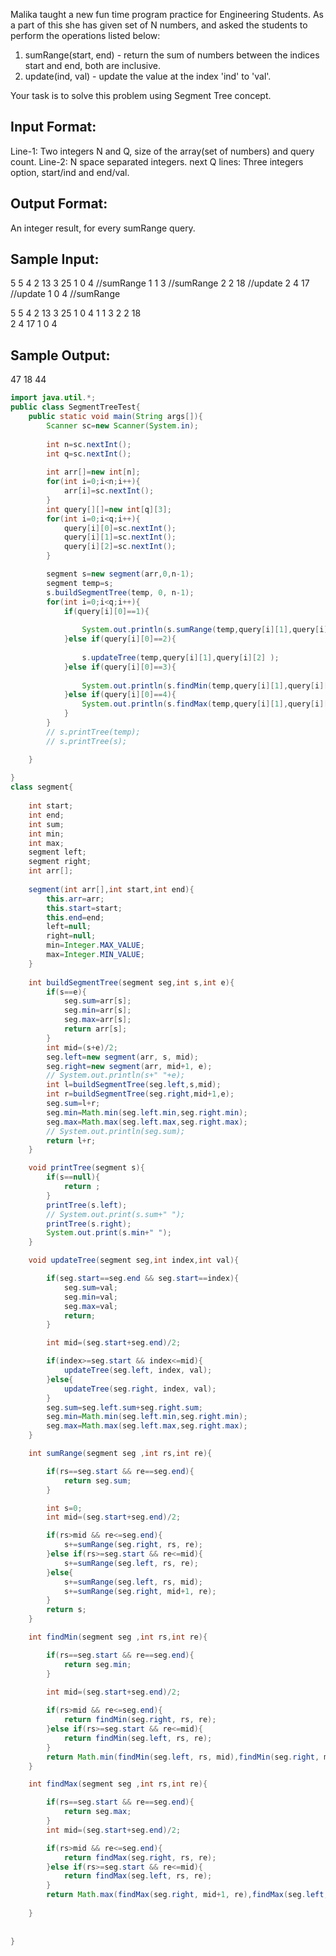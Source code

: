 Malika taught a new fun time program practice for Engineering Students.
As a part of this she has given set of N numbers, and asked the students 
to perform the operations listed below:
1. sumRange(start, end) - return the sum of numbers between the indices start and end, both are inclusive.
2. update(ind, val) - update the value at the index 'ind' to 'val'.

Your task is to solve this problem using Segment Tree concept.

Input Format:
-------------
Line-1: Two integers N and Q, size of the array(set of numbers) and query count.
Line-2: N space separated integers.
next Q lines: Three integers option, start/ind and end/val.

Output Format:
--------------
An integer result, for every sumRange query.


Sample Input:
-------------
5 5
4 2 13 3 25
1 0 4		//sumRange
1 1 3		//sumRange
2 2 18	//update
2 4 17	//update
1 0 4		//sumRange

5 5
4 2 13 3 25
1 0 4
1 1 3
2 2 18	
2 4 17
1 0 4	

Sample Output:
--------------
47
18
44

```java
import java.util.*;
public class SegmentTreeTest{
    public static void main(String args[]){
        Scanner sc=new Scanner(System.in);
        
        int n=sc.nextInt();
        int q=sc.nextInt();
        
        int arr[]=new int[n];
        for(int i=0;i<n;i++){
            arr[i]=sc.nextInt();
        }
        int query[][]=new int[q][3];
        for(int i=0;i<q;i++){
            query[i][0]=sc.nextInt();
            query[i][1]=sc.nextInt();
            query[i][2]=sc.nextInt();
        }

        segment s=new segment(arr,0,n-1);
        segment temp=s;
        s.buildSegmentTree(temp, 0, n-1);
        for(int i=0;i<q;i++){
            if(query[i][0]==1){
                
                System.out.println(s.sumRange(temp,query[i][1],query[i][2] ));
            }else if(query[i][0]==2){
                
                s.updateTree(temp,query[i][1],query[i][2] );
            }else if(query[i][0]==3){
                
                System.out.println(s.findMin(temp,query[i][1],query[i][2] ));
            }else if(query[i][0]==4){
                System.out.println(s.findMax(temp,query[i][1],query[i][2] ));
            }
        }
        // s.printTree(temp);
        // s.printTree(s);

    }
    
}
class segment{
    
    int start;
    int end;
    int sum;
    int min;
    int max;
    segment left;
    segment right;
    int arr[];
    
    segment(int arr[],int start,int end){
        this.arr=arr;
        this.start=start;
        this.end=end;
        left=null;
        right=null;
        min=Integer.MAX_VALUE;
        max=Integer.MIN_VALUE;
    }
    
    int buildSegmentTree(segment seg,int s,int e){
        if(s==e){
            seg.sum=arr[s];
            seg.min=arr[s];
            seg.max=arr[s];
            return arr[s];
        }
        int mid=(s+e)/2;
        seg.left=new segment(arr, s, mid);
        seg.right=new segment(arr, mid+1, e); 
        // System.out.println(s+" "+e);
        int l=buildSegmentTree(seg.left,s,mid);
        int r=buildSegmentTree(seg.right,mid+1,e);
        seg.sum=l+r;
        seg.min=Math.min(seg.left.min,seg.right.min);
        seg.max=Math.max(seg.left.max,seg.right.max);
        // System.out.println(seg.sum);
        return l+r;
    }

    void printTree(segment s){
        if(s==null){
            return ;
        }
        printTree(s.left);
        // System.out.print(s.sum+" ");
        printTree(s.right);
        System.out.print(s.min+" ");
    }

    void updateTree(segment seg,int index,int val){

        if(seg.start==seg.end && seg.start==index){
            seg.sum=val;
            seg.min=val;
            seg.max=val;
            return;
        }

        int mid=(seg.start+seg.end)/2;

        if(index>=seg.start && index<=mid){
            updateTree(seg.left, index, val);
        }else{
            updateTree(seg.right, index, val);
        }
        seg.sum=seg.left.sum+seg.right.sum;
        seg.min=Math.min(seg.left.min,seg.right.min);
        seg.max=Math.max(seg.left.max,seg.right.max);
    }

    int sumRange(segment seg ,int rs,int re){

        if(rs==seg.start && re==seg.end){
            return seg.sum;
        }

        int s=0;
        int mid=(seg.start+seg.end)/2;

        if(rs>mid && re<=seg.end){
            s+=sumRange(seg.right, rs, re);
        }else if(rs>=seg.start && re<=mid){
            s+=sumRange(seg.left, rs, re);
        }else{
            s+=sumRange(seg.left, rs, mid);
            s+=sumRange(seg.right, mid+1, re);
        }
        return s;
    }

    int findMin(segment seg ,int rs,int re){

        if(rs==seg.start && re==seg.end){
            return seg.min;
        }
        
        int mid=(seg.start+seg.end)/2;

        if(rs>mid && re<=seg.end){
            return findMin(seg.right, rs, re);
        }else if(rs>=seg.start && re<=mid){
            return findMin(seg.left, rs, re);
        }
        return Math.min(findMin(seg.left, rs, mid),findMin(seg.right, mid+1, re));
    }

    int findMax(segment seg ,int rs,int re){

        if(rs==seg.start && re==seg.end){
            return seg.max;
        }
        int mid=(seg.start+seg.end)/2;

        if(rs>mid && re<=seg.end){
            return findMax(seg.right, rs, re);
        }else if(rs>=seg.start && re<=mid){
            return findMax(seg.left, rs, re);
        }
        return Math.max(findMax(seg.right, mid+1, re),findMax(seg.left, rs, mid));
        
    }
    
    
}


```